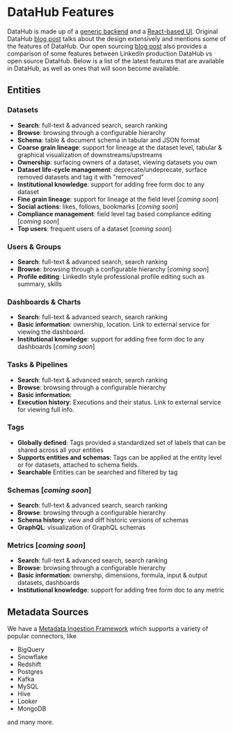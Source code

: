 # DataHub Features

DataHub is made up of a [generic backend](what/gma.md) and a [React-based UI](../datahub-web-react/README.md).
Original DataHub [blog post](https://engineering.linkedin.com/blog/2019/data-hub) talks about the design extensively and mentions some of the features of DataHub.
Our open sourcing [blog post](https://engineering.linkedin.com/blog/2020/open-sourcing-datahub--linkedins-metadata-search-and-discovery-p) also provides a comparison of some features between LinkedIn production DataHub vs open source DataHub. Below is a list of the latest features that are available in DataHub, as well as ones that will soon become available.

## Entities 

### Datasets
 - **Search**: full-text & advanced search, search ranking
 - **Browse**: browsing through a configurable hierarchy
 - **Schema**: table & document schema in tabular and JSON format
 - **Coarse grain lineage**: support for lineage at the dataset level, tabular & graphical visualization of downstreams/upstreams
 - **Ownership**: surfacing owners of a dataset, viewing datasets you own
 - **Dataset life-cycle management**: deprecate/undeprecate, surface removed datasets and tag it with "removed"
 - **Institutional knowledge**: support for adding free form doc to any dataset
 - **Fine grain lineage**: support for lineage at the field level [*coming soon*]
 - **Social actions**: likes, follows, bookmarks [*coming soon*]
 - **Compliance management**: field level tag based compliance editing [*coming soon*]
 - **Top users**: frequent users of a dataset [*coming soon*]
 
### Users & Groups
 - **Search**: full-text & advanced search, search ranking
 - **Browse**: browsing through a configurable hierarchy [*coming soon*]
 - **Profile editing**: LinkedIn style professional profile editing such as summary, skills

### Dashboards & Charts 
- **Search**: full-text & advanced search, search ranking
- **Basic information**: ownership, location. Link to external service for viewing the dashboard.
- **Institutional knowledge**: support for adding free form doc to any dashboards [*coming soon*]

### Tasks & Pipelines
 - **Search**: full-text & advanced search, search ranking
 - **Browse**: browsing through a configurable hierarchy
 - **Basic information**: 
 - **Execution history**: Executions and their status. Link to external service for viewing full info.

### Tags
- **Globally defined**: Tags provided a standardized set of labels that can be shared across all your entities
- **Supports entities and schemas**: Tags can be applied at the entity level or for datasets, attached to schema fields.
- **Searchable** Entities can be searched and filtered by tag

### Schemas [*coming soon*]
- **Search**: full-text & advanced search, search ranking
- **Browse**: browsing through a configurable hierarchy
- **Schema history**: view and diff historic versions of schemas
- **GraphQL**: visualization of GraphQL schemas


### Metrics [*coming soon*]
 - **Search**: full-text & advanced search, search ranking
 - **Browse**: browsing through a configurable hierarchy
 - **Basic information**: ownershp, dimensions, formula, input & output datasets, dashboards
 - **Institutional knowledge**: support for adding free form doc to any metric

## Metadata Sources

We have a [Metadata Ingestion Framework](../metadata-ingestion/README.md) which supports a variety of popular connectors, like

- BigQuery
- Snowflake
- Redshift 
- Postgres
- Kafka
- MySQL
- Hive
- Looker
- MongoDB 

and many more. 